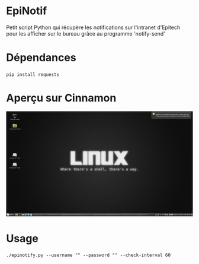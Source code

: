 # EpiNotif  
Petit script Python qui récupère les notifications sur l'intranet d'Epitech pour les afficher sur le bureau grâce au programme 'notify-send'  

# Dépendances  
`pip install requests`  

# Aperçu sur Cinnamon
![preview](preview.png "preview")

# Usage  
`./epinotify.py --username "" --password "" --check-interval 60`  
